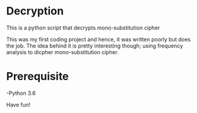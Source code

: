 # Decryption
This is a python script that decrypts mono-substitution cipher

This was my first coding project and hence, it was written poorly but does the job. 
The idea behind it is pretty interesting though; using frequency analysis to dicpher mono-substitution cipher. 

# Prerequisite
-Python 3.6

Have fun!
